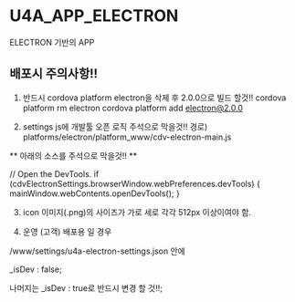 # U4A_APP_ELECTRON
ELECTRON 기반의 APP

## 배포시 주의사항!!
1. 반드시 cordova platform electron을 삭제 후 2.0.0으로 빌드 할것!!
  cordova platform rm electron
  cordova platform add electron@2.0.0

2. settings js에 개발툴 오픈 로직 주석으로 막을것!!
경로) platforms/electron/platform_www/cdv-electron-main.js

** 아래의 소스를 주석으로 막을것!! **

// Open the DevTools.
if (cdvElectronSettings.browserWindow.webPreferences.devTools) {
    mainWindow.webContents.openDevTools();
}

3. icon 이미지(.png)의 사이즈가 가로 세로 각각 512px 이상이여야 함.

4. 운영 (고객) 배포용 일 경우

/www/settings/u4a-electron-settings.json 안에

_isDev : false;

나머지는
_isDev : true로 반드시 변경 할 것!!;